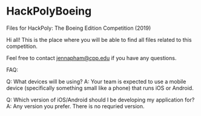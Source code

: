 # HackPolyBoeing
Files for HackPoly: The Boeing Edition Competition (2019)

Hi all! This is the place where you will be able to find all files related to this competition.

Feel free to contact jennapham@cpp.edu if you have any questions.

FAQ:

Q: What devices will be using?
A: Your team is expected to use a mobile device (specifically something small like a phone) that runs iOS or Android.

Q: Which version of iOS/Android should I be developing my application for?
A: Any version you prefer. There is no requried version.
